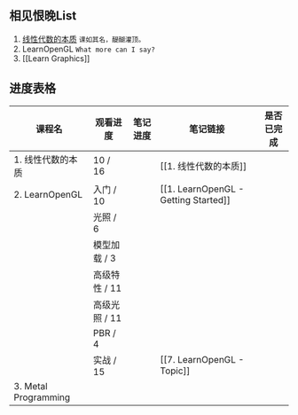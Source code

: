 ## 相见恨晚List

1. [线性代数的本质](https://www.bilibili.com/video/BV1ys411472E/?p=4&vd_source=d6605051574c2e2be9d0abd0aa1e1d8b)
   `课如其名，醍醐灌顶。`
2. LearnOpenGL
   `What more can I say?`
3. [[Learn Graphics]]


## 进度表格

| 课程名                  | 观看进度      | 笔记进度 | 笔记链接                                 | 是否已完成 |
| -------------------- | --------- | ---- | ------------------------------------ | ----- |
| 1. 线性代数的本质           | 10 / 16   |      | [[1. 线性代数的本质]]                       |       |
| 2. LearnOpenGL       | 入门 / 10   |      | [[1. LearnOpenGL - Getting Started]] |       |
|                      | 光照 / 6    |      |                                      |       |
|                      | 模型加载 / 3  |      |                                      |       |
|                      | 高级特性 / 11 |      |                                      |       |
|                      | 高级光照 / 11 |      |                                      |       |
|                      | PBR / 4   |      |                                      |       |
|                      | 实战 / 15   |      | [[7. LearnOpenGL - Topic]]           |       |
| 3. Metal Programming |           |      |                                      |       |


